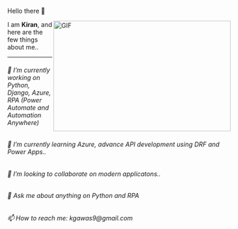 Hello there 👋

<a href="#">
<img align="right" height="250" width="400" alt="GIF" src="https://media3.giphy.com/media/v1.Y2lkPTc5MGI3NjExOTMzZTNlZGQ1YTJjYTcwZGZlMGQ4MTIxMTljNzRkMmNlOWQwYTBlZiZlcD12MV9pbnRlcm5hbF9naWZzX2dpZklkJmN0PWc/qgQUggAC3Pfv687qPC/giphy.gif" />
</a>

I am <b>Kiran</b>, and here are the few things about me..
<br />
<hr>
<h6>🔭 I’m currently working on Python, Django, Azure, RPA (Power Automate and Automation Anywhere)</h6>
<h6>🌱 I’m currently learning Azure, advance API development using DRF and Power Apps..</h6>
<h6>👯 I’m looking to collaborate on modern applicatons..</h6>
<h6>💬 Ask me about anything on Python and RPA</h6>
<h6>📫 How to reach me: kgawas9@gmail.com</h6>
